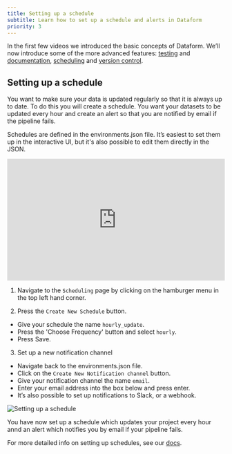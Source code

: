 ```yaml
---
title: Setting up a schedule
subtitle: Learn how to set up a schedule and alerts in Dataform
priority: 3
---
```


In the first few videos we introduced the basic concepts of Dataform. We’ll now introduce some of the more advanced features: [testing](https://docs.dataform.co/guides/assertions#__next) and [documentation](https://docs.dataform.co/guides/datasets/documentation#__next), [scheduling](https://docs.dataform.co/dataform-web/scheduling) and [version control](https://docs.dataform.co/dataform-web/version-control#__next).

## Setting up a schedule

You want to make sure your data is updated regularly so that it is always up to date. To do this you will create a schedule. You want your datasets to be updated every hour and create an alert so that you are notified by email if the pipeline fails.

Schedules are defined in the environments.json file. It’s easiest to set them up in the interactive UI, but it's also possible to edit them directly in the JSON.

<div style="position: relative; padding-bottom: 55.93750000000001%; height: 0;"><iframe src="https://www.loom.com/embed/28219ff65f9c4faca1604289c07cae3c" frameborder="0" webkitallowfullscreen mozallowfullscreen allowfullscreen style="position: absolute; top: 0; left: 0; width: 100%; height: 100%;"></iframe></div>

1. Navigate to the `Scheduling` page by clicking on the hamburger menu in the top left hand corner.

2. Press the `Create New Schedule` button.

- Give your schedule the name `hourly_update`.
- Press the 'Choose Frequency' button and select `hourly`.
- Press Save.

3. Set up a new notification channel

- Navigate back to the environments.json file.
- Click on the `Create New Notification channel` button.
- Give your notification channel the name `email`.
- Enter your email address into the box below and press enter.
- It’s also possible to set up notifications to Slack, or a webhook.

<img src="https://assets.dataform.co/getting%20started%20tutorial/schedululing/Screenshot%202020-08-13%20at%2015.54%201%20(1).png" max-width="753"  alt="Setting up a schedule" />

You have now set up a schedule which updates your project every hour annd an alert which notifies you by email if your pipeline fails.

For more detailed info on setting up schedules, see our [docs](https://docs.dataform.co/dataform-web/scheduling#__next).
